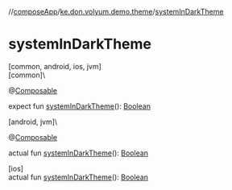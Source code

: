 //[composeApp](../../index.md)/[ke.don.volyum.demo.theme](index.md)/[systemInDarkTheme](system-in-dark-theme.md)

# systemInDarkTheme

[common, android, ios, jvm]\
[common]\

@[Composable](https://developer.android.com/reference/kotlin/androidx/compose/runtime/Composable.html)

expect fun [systemInDarkTheme](system-in-dark-theme.md)(): [Boolean](https://kotlinlang.org/api/core/kotlin-stdlib/kotlin/-boolean/index.html)

[android, jvm]\

@[Composable](https://developer.android.com/reference/kotlin/androidx/compose/runtime/Composable.html)

actual fun [systemInDarkTheme](system-in-dark-theme.md)(): [Boolean](https://kotlinlang.org/api/core/kotlin-stdlib/kotlin/-boolean/index.html)

[ios]\
actual fun [systemInDarkTheme](system-in-dark-theme.md)(): [Boolean](https://kotlinlang.org/api/core/kotlin-stdlib/kotlin/-boolean/index.html)